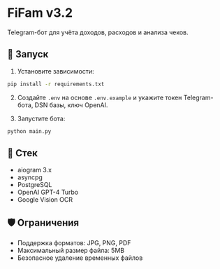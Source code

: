 # FiFam v3.2

Telegram-бот для учёта доходов, расходов и анализа чеков.

## 🚀 Запуск

1. Установите зависимости:

```bash
pip install -r requirements.txt
```

2. Создайте `.env` на основе `.env.example` и укажите токен Telegram-бота, DSN базы, ключ OpenAI.

3. Запустите бота:

```bash
python main.py
```

## 🔧 Стек

- aiogram 3.x
- asyncpg
- PostgreSQL
- OpenAI GPT-4 Turbo
- Google Vision OCR

## 🛡️ Ограничения

- Поддержка форматов: JPG, PNG, PDF
- Максимальный размер файла: 5MB
- Безопасное удаление временных файлов
